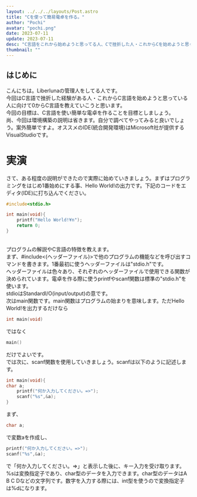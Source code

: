 ```yaml
---
layout: ../../../layouts/Post.astro
title: "Cを使って簡易電卓を作る。"
author: "Pochi"
avatar: "pochi.png"
date: 2023-07-11
update: 2023-07-11
desc: "C言語をこれから始めようと思ってる人、Cで挫折した人・これからCを始めようと思ってる方へ向けてのC言語講座 Part1"
thumbnail: ""
---
```

## はじめに
こんにちは。Liberlunaの管理人をしてる人です。
</br>
今回はC言語で挫折した経験がある人・これからC言語を始めようと思っている人に向けて0からC言語を教えていこうと思います。
</br>
今回の目標は、C言語を使い簡単な電卓を作ることを目標としましょう。
</br>
尚、今回は環境構築の説明は省きます。自分で調べてやってみると良いでしょう。案外簡単ですよ。オススメのIDE(統合開発環境)はMicrosoft社が提供するVisualStudioです。
</br>
# 実演
さて、ある程度の説明ができたので実際に始めていきましょう。まずはプログラミングをはじめ1番始めにする事、Hello World!の出力です。下記のコードをエディタ(IDE)に打ち込んでください。
</br>
```c
#include<stdio.h>

int main(void){
    printf("Hello World!¥n");
    return 0;
}
```
</br>
プログラムの解説やC言語の特徴を教えます。
</br>
まず、#include<(ヘッダーファイル)>で他のプログラムの機能などを呼び出すコマンドを書きます。1番最初に使うヘッダーファイルは"stdio.h"です。
</br>
ヘッダーファイルは色々あり、それぞれのヘッダーファイルで使用できる関数が決められています。電卓を作る際に使うprintfやscanf関数は標準の"stdio.h"を使います。
</br>
stdioはStandardI/O(input/output)の意です。
</br>
次はmain関数です。main関数はプログラムの始まりを意味します。ただHello World!を出力するだけなら
    
```c
int main(void)
```
ではなく
```c
main()
```
だけでよいです。
</br>
では次に、scanf関数を使用していきましょう。scanfは以下のように記述します。
```c
int main(void){
char a;
    printf("何か入力してください。=>");
    scanf("%s",&a);
}
```
まず、
```c
char a;
```
で変数aを作成し、
```c
printf("何か入力してください。=>");
scanf("%s",&a);
```
で「何か入力してください。=>」と表示した後に、キー入力を受け取ります。
</br>
%sは変換指定子であり、char型のデータを入力できます。char型のデータはA B C Dなどの文字列です。数字を入力する際には、int型を使うので変換指定子は%dになります。
</br>
